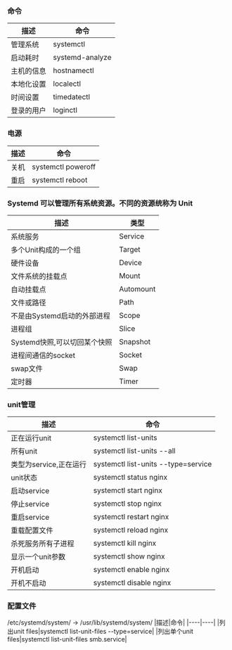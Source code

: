 ### 命令
|描述|命令|
|----|----|
|管理系统|systemctl|
|启动耗时|systemd-analyze|
|主机的信息|hostnamectl|
|本地化设置|localectl|
|时间设置|timedatectl|
|登录的用户|loginctl|

### 电源
|描述|命令|
|----|----|
|关机|systemctl poweroff|
|重启|systemctl reboot|

### Systemd 可以管理所有系统资源。不同的资源统称为 Unit
|描述|类型|
|----|----|
|系统服务|Service|
|多个Unit构成的一个组|Target|
|硬件设备|Device|
|文件系统的挂载点|Mount|
|自动挂载点|Automount|
|文件或路径|Path|
|不是由Systemd启动的外部进程|Scope|
|进程组|Slice|
|Systemd快照,可以切回某个快照|Snapshot|
|进程间通信的socket|Socket|
|swap文件|Swap|
|定时器|Timer|

### unit管理
|描述|命令|
|----|----|
|正在运行unit|systemctl list-units|
|所有unit|systemctl list-units --all|
|类型为service,正在运行|systemctl list-units --type=service|
|unit状态|systemctl status nginx|
|启动service|systemctl start nginx|
|停止service|systemctl stop nginx|
|重启service|systemctl restart nginx|
|重载配置文件|systemctl reload nginx|
|杀死服务所有子进程|systemctl kill nginx|
|显示一个unit参数|systemctl show nginx|
|开机启动|systemctl enable nginx|
|开机不启动|systemctl disable nginx|

### 配置文件
/etc/systemd/system/ -> /usr/lib/systemd/system/
|描述|命令|
|----|----|
|列出unit files|systemctl list-unit-files --type=service|
|列出单个unit files|systemctl list-unit-files smb.service|